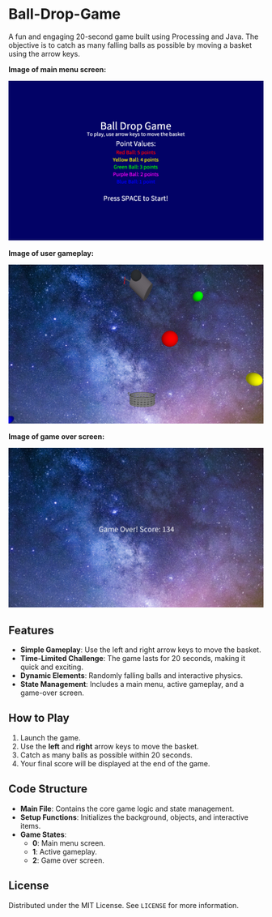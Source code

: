 # Ball-Drop-Game

A fun and engaging 20-second game built using Processing and Java. The objective is to catch as many falling balls as possible by moving a basket using the arrow keys. 

**Image of main menu screen:**

![Main Menu](https://github.com/Mdemoss18/Ball-Drop-Game/blob/main/Main%20menu%20screen.png?raw=true)

**Image of user gameplay:**

![User Gameplay](https://github.com/Mdemoss18/Ball-Drop-Game/blob/main/User%20gameplay%20image.png?raw=true)

**Image of game over screen:**

![Game Over Screen](https://github.com/Mdemoss18/Ball-Drop-Game/blob/main/Game%20over%20screen.png?raw=true)

## Features 
 
- **Simple Gameplay**: Use the left and right arrow keys to move the basket. 
- **Time-Limited Challenge**: The game lasts for 20 seconds, making it quick and exciting. 
- **Dynamic Elements**: Randomly falling balls and interactive physics. 
- **State Management**: Includes a main menu, active gameplay, and a game-over screen.
 
## How to Play 
 
1. Launch the game. 
2. Use the **left** and **right** arrow keys to move the basket. 
3. Catch as many balls as possible within 20 seconds. 
4. Your final score will be displayed at the end of the game. 
 
## Code Structure 
 
- **Main File**: Contains the core game logic and state management. 
- **Setup Functions**: Initializes the background, objects, and interactive items. 
- **Game States**: 
  - **0**: Main menu screen. 
  - **1**: Active gameplay. 
  - **2**: Game over screen. 
 
## License 
 
Distributed under the MIT License. See `LICENSE` for more information. 
